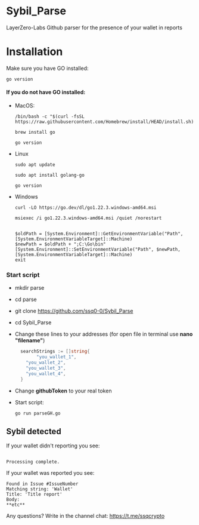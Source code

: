 # Sybil_Parse
LayerZero-Labs Github parser for the presence of your wallet in reports

# Installation
Make sure you have GO installed:

`go version`

#### If you do not have GO installed:

- MacOS:
  ```
  /bin/bash -c "$(curl -fsSL https://raw.githubusercontent.com/Homebrew/install/HEAD/install.sh)"
  
  brew install go
  
  go version
  ```
- Linux
  ```
  sudo apt update

  sudo apt install golang-go

  go version
  ```

- Windows
  ```
  curl -LO https://go.dev/dl/go1.22.3.windows-amd64.msi

  msiexec /i go1.22.3.windows-amd64.msi /quiet /norestart


  $oldPath = [System.Environment]::GetEnvironmentVariable("Path", [System.EnvironmentVariableTarget]::Machine)
  $newPath = $oldPath + ";C:\Go\bin"
  [System.Environment]::SetEnvironmentVariable("Path", $newPath, [System.EnvironmentVariableTarget]::Machine)
  exit
  ```

### Start script
- mkdir parse
- cd parse
- git clone https://github.com/ssq0-0/Sybil_Parse
- cd Sybil_Parse

- Change these lines to your addresses
      (for open file in terminal use **nano "filename"**)
  ```go
  	searchStrings := []string{
		  "you_wallet_1",
      "you_wallet_2",
      "you_wallet_3",
      "you_wallet_4",
	}
  ```
  
- Change **githubToken** to your real token
- Start script:
  ```
  go run parseGH.go
  
  ```


## Sybil detected

If your wallet didn't reporting you see:
```

Processing complete.

```

If your wallet was reported you see:
```
Found in Issue #IssueNumber
Matching string: 'Wallet'
Title: 'Title report'
Body:
**etc**
```

Any questions? Write in the channel chat: https://t.me/ssqcrypto
